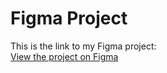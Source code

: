 # Figma Project

This is the link to my Figma project:  
[View the project on Figma](https://www.figma.com/design/IugWqoLV1CWDrYrg1JIFS7/Tabibi-App?node-id=0-1&t=CYympiUbkKXWJDDE-1 )
